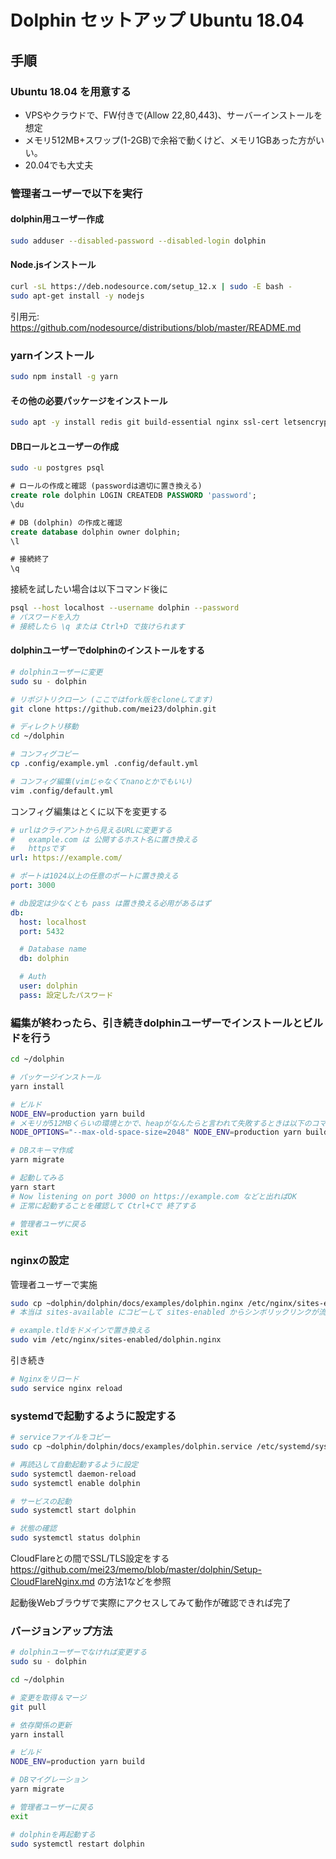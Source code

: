 # Dolphin セットアップ Ubuntu 18.04

## 手順

### Ubuntu 18.04 を用意する

- VPSやクラウドで、FW付きで(Allow 22,80,443)、サーバーインストールを想定
- メモリ512MB+スワップ(1-2GB)で余裕で動くけど、メモリ1GBあった方がいい。
- 20.04でも大丈夫

### 管理者ユーザーで以下を実行

#### dolphin用ユーザー作成
```sh
sudo adduser --disabled-password --disabled-login dolphin
```

#### Node.jsインストール  
```sh
curl -sL https://deb.nodesource.com/setup_12.x | sudo -E bash -
sudo apt-get install -y nodejs
```
引用元: https://github.com/nodesource/distributions/blob/master/README.md


### yarnインストール
```sh
sudo npm install -g yarn

```

#### その他の必要パッケージをインストール
```sh
sudo apt -y install redis git build-essential nginx ssl-cert letsencrypt ffmpeg postgresql
```

#### DBロールとユーザーの作成

```sh
sudo -u postgres psql
```

```sql
# ロールの作成と確認 (passwordは適切に置き換える)
create role dolphin LOGIN CREATEDB PASSWORD 'password';
\du

# DB (dolphin) の作成と確認
create database dolphin owner dolphin;
\l

# 接続終了
\q
```

接続を試したい場合は以下コマンド後に
```sh
psql --host localhost --username dolphin --password
# パスワードを入力
# 接続したら \q または Ctrl+D で抜けられます
```

#### dolphinユーザーでdolphinのインストールをする
```sh
# dolphinユーザーに変更
sudo su - dolphin

# リポジトリクローン (ここではfork版をcloneしてます)
git clone https://github.com/mei23/dolphin.git

# ディレクトリ移動
cd ~/dolphin

# コンフィグコピー
cp .config/example.yml .config/default.yml

# コンフィグ編集(vimじゃなくてnanoとかでもいい)
vim .config/default.yml

```

コンフィグ編集はとくに以下を変更する

```yml
# urlはクライアントから見えるURLに変更する
#   example.com は 公開するホスト名に置き換える
#   httpsです
url: https://example.com/

# ポートは1024以上の任意のポートに置き換える
port: 3000

# db設定は少なくとも pass は置き換える必用があるはず
db:
  host: localhost
  port: 5432

  # Database name
  db: dolphin

  # Auth
  user: dolphin
  pass: 設定したパスワード
```

### 編集が終わったら、引き続きdolphinユーザーでインストールとビルドを行う
```sh
cd ~/dolphin

# パッケージインストール
yarn install

# ビルド
NODE_ENV=production yarn build
# メモリが512MBくらいの環境とかで、heapがなんたらと言われて失敗するときは以下のコマンドを使用
NODE_OPTIONS="--max-old-space-size=2048" NODE_ENV=production yarn build

# DBスキーマ作成
yarn migrate

# 起動してみる
yarn start
# Now listening on port 3000 on https://example.com などと出ればOK
# 正常に起動することを確認して Ctrl+Cで 終了する

# 管理者ユーザに戻る
exit
```

### nginxの設定

管理者ユーザーで実施
```sh
sudo cp ~dolphin/dolphin/docs/examples/dolphin.nginx /etc/nginx/sites-enabled/
# 本当は sites-available にコピーして sites-enabled からシンボリックリンクが流儀

# example.tldをドメインで置き換える
sudo vim /etc/nginx/sites-enabled/dolphin.nginx
```

引き続き
```sh
# Nginxをリロード
sudo service nginx reload
```

### systemdで起動するように設定する

```sh
# serviceファイルをコピー
sudo cp ~dolphin/dolphin/docs/examples/dolphin.service /etc/systemd/system/

# 再読込して自動起動するように設定
sudo systemctl daemon-reload
sudo systemctl enable dolphin

# サービスの起動
sudo systemctl start dolphin

# 状態の確認
sudo systemctl status dolphin
```

CloudFlareとの間でSSL/TLS設定をする  
https://github.com/mei23/memo/blob/master/dolphin/Setup-CloudFlareNginx.md の方法1などを参照

起動後Webブラウザで実際にアクセスしてみて動作が確認できれば完了

### バージョンアップ方法

```sh
# dolphinユーザーでなければ変更する
sudo su - dolphin

cd ~/dolphin

# 変更を取得＆マージ
git pull

# 依存関係の更新
yarn install

# ビルド
NODE_ENV=production yarn build

# DBマイグレーション
yarn migrate

# 管理者ユーザーに戻る
exit

# dolphinを再起動する
sudo systemctl restart dolphin
```
